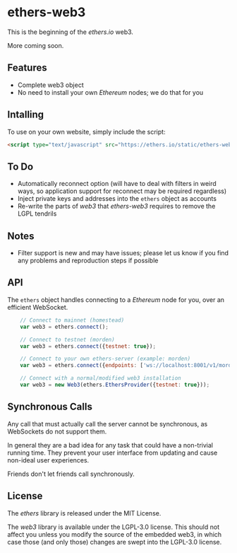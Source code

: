 ethers-web3
===========

This is the beginning of the *ethers.io* web3.

More coming soon.


Features
--------

* Complete web3 object
* No need to install your own *Ethereum* nodes; we do that for you


Intalling
---------

To use on your own website, simply include the script:

```html
<script type="text/javascript" src="https://ethers.io/static/ethers-web3-019aab22c5fac0ab.js"></script>
```


To Do
-----

* Automatically reconnect option (will have to deal with filters in weird ways, so application support for reconnect may be required regardless)
* Inject private keys and addresses into the `ethers` object as accounts
* Re-write the parts of *web3* that *ethers-web3* requires to remove the LGPL tendrils


Notes
-----

* Filter support is new and may have issues; please let us know if you find any problems and reproduction steps if possible


API
---

The `ethers` object handles connecting to a *Ethereum* node for you, over an efficient WebSocket.

```javascript
    // Connect to mainnet (homestead)
    var web3 = ethers.connect();

    // Connect to testnet (morden)
    var web3 = ethers.connect({testnet: true});

    // Connect to your own ethers-server (example: morden)
    var web3 = ethers.connect({endpoints: ['ws://localhost:8001/v1/morden']});

    // Connect with a normal/modified web3 installation
    var web3 = new Web3(ethers.EthersProvider({testnet: true}));
```


Synchronous Calls
-----------------

Any call that must actually call the server cannot be synchronous, as WebSockets do not support them.

In general they are a bad idea for any task that could have a non-trivial running time. They prevent your user interface from updating and cause non-ideal user experiences.

Friends don't let friends call synchronously.


License
-------

The *ethers* library is released under the MIT License.

The *web3* library is available under the LGPL-3.0 license. This should not affect you unless you modify the source of the embedded web3, in which case those (and only those) changes are swept into the LGPL-3.0 license.



